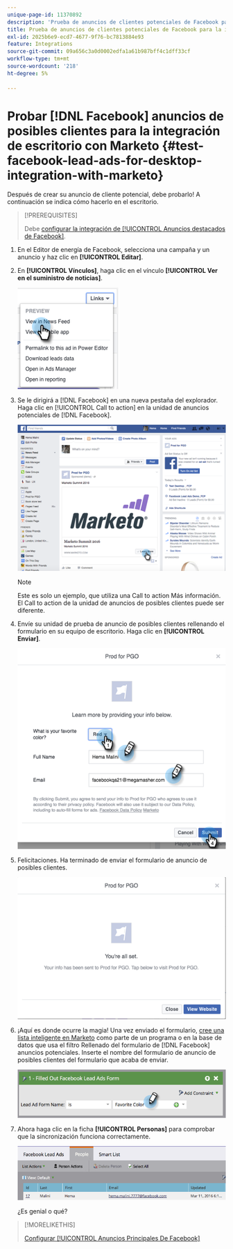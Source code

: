 ```yaml
---
unique-page-id: 11370892
description: 'Prueba de anuncios de clientes potenciales de Facebook para la integración de equipos de escritorio con Marketo: documentos de Marketo, documentación del producto'
title: Prueba de anuncios de clientes potenciales de Facebook para la integración de escritorio con Marketo
exl-id: 2025b6e9-ecd7-4677-9f76-bc7813884e93
feature: Integrations
source-git-commit: 09a656c3a0d0002edfa1a61b987bff4c1dff33cf
workflow-type: tm+mt
source-wordcount: '218'
ht-degree: 5%

---
```


# Probar [!DNL Facebook] anuncios de posibles clientes para la integración de escritorio con Marketo {#test-facebook-lead-ads-for-desktop-integration-with-marketo}

Después de crear su anuncio de cliente potencial, debe probarlo! A continuación se indica cómo hacerlo en el escritorio.

>[!PREREQUISITES]
>
>Debe [configurar la integración de [!UICONTROL Anuncios destacados de Facebook]](/help/marketo/product-docs/demand-generation/facebook/set-up-facebook-lead-ads.md).

1. En el Editor de energía de Facebook, selecciona una campaña y un anuncio y haz clic en **[!UICONTROL Editar]**.

1. En **[!UICONTROL Vínculos]**, haga clic en el vínculo **[!UICONTROL Ver en el suministro de noticias]**.

   ![](assets/image2016-5-13-14-3a35-3a36.png)

1. Se le dirigirá a [!DNL Facebook] en una nueva pestaña del explorador. Haga clic en [!UICONTROL Call to action] en la unidad de anuncios potenciales de [!DNL Facebook].

   ![](assets/image2016-5-13-14-3a42-3a45.png)

   >[!NOTE]
   >
   >Este es solo un ejemplo, que utiliza una Call to action Más información. El Call to action de la unidad de anuncios de posibles clientes puede ser diferente.

1. Envíe su unidad de prueba de anuncio de posibles clientes rellenando el formulario en su equipo de escritorio. Haga clic en **[!UICONTROL Enviar]**.

   ![](assets/image2016-5-13-14-3a47-3a43.png)

1. Felicitaciones. Ha terminado de enviar el formulario de anuncio de posibles clientes.

   ![](assets/image2016-5-13-14-3a52-3a57.png)

1. ¡Aquí es donde ocurre la magia! Una vez enviado el formulario, [cree una lista inteligente en Marketo](/help/marketo/product-docs/core-marketo-concepts/smart-lists-and-static-lists/creating-a-smart-list/create-a-smart-list.md) como parte de un programa o en la base de datos que usa el filtro Rellenado del formulario de [!DNL Facebook] anuncios potenciales. Inserte el nombre del formulario de anuncio de posibles clientes del formulario que acaba de enviar.

   ![](assets/image2016-3-11-8-3a59-3a34-1.png)

1. Ahora haga clic en la ficha **[!UICONTROL Personas]** para comprobar que la sincronización funciona correctamente.

   ![](assets/people.png)

   ¿Es genial o qué?

>[!MORELIKETHIS]
>
>[Configurar [!UICONTROL Anuncios Principales De Facebook]](/help/marketo/product-docs/demand-generation/facebook/set-up-facebook-lead-ads.md)
